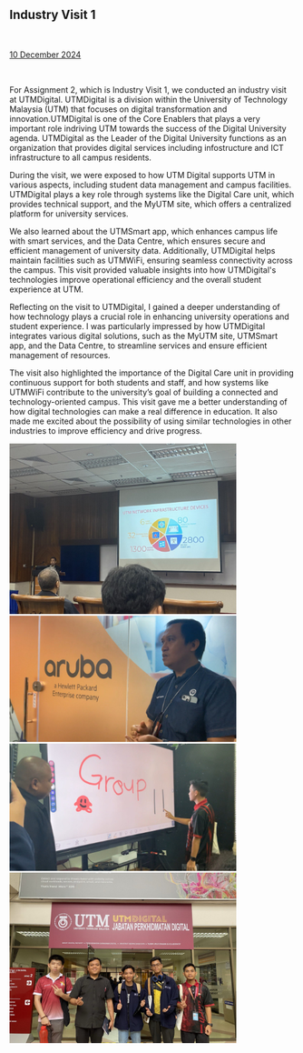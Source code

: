 <html>
  <body>
    <!--Contents-->
                            <h2 id="Title">Industry Visit 1</h2><br>
                                <p><u>10 December 2024</u><br>
                                    <div>
                                        <br><p>For Assignment 2, which is Industry Visit 1, we conducted an industry visit at UTMDigital. UTMDigital is a division within the University of Technology Malaysia (UTM) that focuses on digital transformation and innovation.UTMDigital is one of the Core Enablers that plays a very important role indriving UTM towards the success of the Digital University agenda. UTMDigital as the Leader of the Digital University functions as an organization that provides digital services including infostructure and ICT infrastructure to all campus residents.
                                        <p>During the visit, we were exposed to how UTM Digital supports UTM in various aspects, including student data management and campus facilities. UTMDigital plays a key role through systems like the Digital Care unit, which provides technical support, and the MyUTM site, which offers a centralized platform for university services. 
                                        <p>We also learned about the UTMSmart app, which enhances campus life with smart services, and the Data Centre, which ensures secure and efficient management of university data. Additionally, UTMDigital helps maintain facilities such as UTMWiFi, ensuring seamless connectivity across the campus. This visit provided valuable insights into how UTMDigital's technologies improve operational efficiency and the overall student experience at UTM.
                                        <p>Reflecting on the visit to UTMDigital, I gained a deeper understanding of how technology plays a crucial role in enhancing university operations and student experience. I was particularly impressed by how UTMDigital integrates various digital solutions, such as the MyUTM site, UTMSmart app, and the Data Centre, to streamline services and ensure efficient management of resources.
                                        <p>The visit also highlighted the importance of the Digital Care unit in providing continuous support for both students and staff, and how systems like UTMWiFi contribute to the university’s goal of building a connected and technology-oriented campus. This visit gave me a better understanding of how digital technologies can make a real difference in education. It also made me excited about the possibility of using similar technologies in other industries to improve efficiency and drive progress.
                                        </p>
                              <img src="pictures/utmdigital1.jpg" width="400px" alt="PC"> <br>
                              <img src="pictures/utmdigital2.jpg" width="400px" alt="PC"> <br>
                              <img src="pictures/utmdigital3.jpg" width="400px" alt="PC"> <br>
                              <img src="pictures/utmdigital4.jpg" width="400px" alt="PC"> <br>
                                </p>
  </body>
</html>